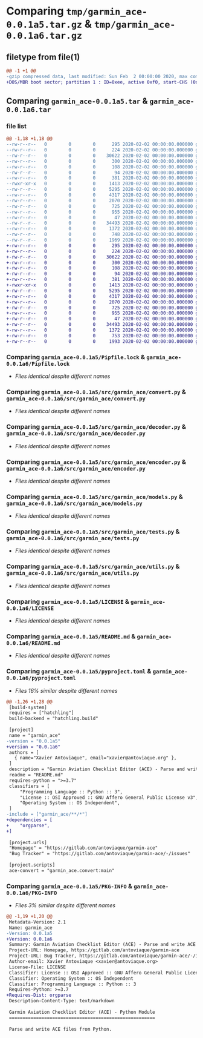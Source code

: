 # Comparing `tmp/garmin_ace-0.0.1a5.tar.gz` & `tmp/garmin_ace-0.0.1a6.tar.gz`

## filetype from file(1)

```diff
@@ -1 +1 @@
-gzip compressed data, last modified: Sun Feb  2 00:00:00 2020, max compression
+DOS/MBR boot sector; partition 1 : ID=0xee, active 0xf0, start-CHS (0x1b5,183,58), end-CHS (0xf9,254,57), startsector 531624835, 4237903599 sectors; partition 3 : ID=0xca, active 0xf0, start-CHS (0x352,3,42), end-CHS (0x3f5,179,46), startsector 265264560, 3469524191 sectors
```

## Comparing `garmin_ace-0.0.1a5.tar` & `garmin_ace-0.0.1a6.tar`

### file list

```diff
@@ -1,18 +1,18 @@
--rw-r--r--   0        0        0      295 2020-02-02 00:00:00.000000 garmin_ace-0.0.1a5/Makefile
--rw-r--r--   0        0        0      224 2020-02-02 00:00:00.000000 garmin_ace-0.0.1a5/Pipfile
--rw-r--r--   0        0        0    30622 2020-02-02 00:00:00.000000 garmin_ace-0.0.1a5/Pipfile.lock
--rw-r--r--   0        0        0      300 2020-02-02 00:00:00.000000 garmin_ace-0.0.1a5/data/checklist.ace
--rw-r--r--   0        0        0      108 2020-02-02 00:00:00.000000 garmin_ace-0.0.1a5/data/test.org
--rw-r--r--   0        0        0       94 2020-02-02 00:00:00.000000 garmin_ace-0.0.1a5/src/garmin_ace/__init__.py
--rw-r--r--   0        0        0      381 2020-02-02 00:00:00.000000 garmin_ace-0.0.1a5/src/garmin_ace/constants.py
--rwxr-xr-x   0        0        0     1413 2020-02-02 00:00:00.000000 garmin_ace-0.0.1a5/src/garmin_ace/convert.py
--rw-r--r--   0        0        0     5295 2020-02-02 00:00:00.000000 garmin_ace-0.0.1a5/src/garmin_ace/decoder.py
--rw-r--r--   0        0        0     4317 2020-02-02 00:00:00.000000 garmin_ace-0.0.1a5/src/garmin_ace/encoder.py
--rw-r--r--   0        0        0     2070 2020-02-02 00:00:00.000000 garmin_ace-0.0.1a5/src/garmin_ace/models.py
--rw-r--r--   0        0        0      725 2020-02-02 00:00:00.000000 garmin_ace-0.0.1a5/src/garmin_ace/tests.py
--rw-r--r--   0        0        0      955 2020-02-02 00:00:00.000000 garmin_ace-0.0.1a5/src/garmin_ace/utils.py
--rw-r--r--   0        0        0       47 2020-02-02 00:00:00.000000 garmin_ace-0.0.1a5/.gitignore
--rw-r--r--   0        0        0    34493 2020-02-02 00:00:00.000000 garmin_ace-0.0.1a5/LICENSE
--rw-r--r--   0        0        0     1372 2020-02-02 00:00:00.000000 garmin_ace-0.0.1a5/README.md
--rw-r--r--   0        0        0      748 2020-02-02 00:00:00.000000 garmin_ace-0.0.1a5/pyproject.toml
--rw-r--r--   0        0        0     1969 2020-02-02 00:00:00.000000 garmin_ace-0.0.1a5/PKG-INFO
+-rw-r--r--   0        0        0      295 2020-02-02 00:00:00.000000 garmin_ace-0.0.1a6/Makefile
+-rw-r--r--   0        0        0      224 2020-02-02 00:00:00.000000 garmin_ace-0.0.1a6/Pipfile
+-rw-r--r--   0        0        0    30622 2020-02-02 00:00:00.000000 garmin_ace-0.0.1a6/Pipfile.lock
+-rw-r--r--   0        0        0      300 2020-02-02 00:00:00.000000 garmin_ace-0.0.1a6/data/checklist.ace
+-rw-r--r--   0        0        0      108 2020-02-02 00:00:00.000000 garmin_ace-0.0.1a6/data/test.org
+-rw-r--r--   0        0        0       94 2020-02-02 00:00:00.000000 garmin_ace-0.0.1a6/src/garmin_ace/__init__.py
+-rw-r--r--   0        0        0      381 2020-02-02 00:00:00.000000 garmin_ace-0.0.1a6/src/garmin_ace/constants.py
+-rwxr-xr-x   0        0        0     1413 2020-02-02 00:00:00.000000 garmin_ace-0.0.1a6/src/garmin_ace/convert.py
+-rw-r--r--   0        0        0     5295 2020-02-02 00:00:00.000000 garmin_ace-0.0.1a6/src/garmin_ace/decoder.py
+-rw-r--r--   0        0        0     4317 2020-02-02 00:00:00.000000 garmin_ace-0.0.1a6/src/garmin_ace/encoder.py
+-rw-r--r--   0        0        0     2070 2020-02-02 00:00:00.000000 garmin_ace-0.0.1a6/src/garmin_ace/models.py
+-rw-r--r--   0        0        0      725 2020-02-02 00:00:00.000000 garmin_ace-0.0.1a6/src/garmin_ace/tests.py
+-rw-r--r--   0        0        0      955 2020-02-02 00:00:00.000000 garmin_ace-0.0.1a6/src/garmin_ace/utils.py
+-rw-r--r--   0        0        0       47 2020-02-02 00:00:00.000000 garmin_ace-0.0.1a6/.gitignore
+-rw-r--r--   0        0        0    34493 2020-02-02 00:00:00.000000 garmin_ace-0.0.1a6/LICENSE
+-rw-r--r--   0        0        0     1372 2020-02-02 00:00:00.000000 garmin_ace-0.0.1a6/README.md
+-rw-r--r--   0        0        0      753 2020-02-02 00:00:00.000000 garmin_ace-0.0.1a6/pyproject.toml
+-rw-r--r--   0        0        0     1993 2020-02-02 00:00:00.000000 garmin_ace-0.0.1a6/PKG-INFO
```

### Comparing `garmin_ace-0.0.1a5/Pipfile.lock` & `garmin_ace-0.0.1a6/Pipfile.lock`

 * *Files identical despite different names*

### Comparing `garmin_ace-0.0.1a5/src/garmin_ace/convert.py` & `garmin_ace-0.0.1a6/src/garmin_ace/convert.py`

 * *Files identical despite different names*

### Comparing `garmin_ace-0.0.1a5/src/garmin_ace/decoder.py` & `garmin_ace-0.0.1a6/src/garmin_ace/decoder.py`

 * *Files identical despite different names*

### Comparing `garmin_ace-0.0.1a5/src/garmin_ace/encoder.py` & `garmin_ace-0.0.1a6/src/garmin_ace/encoder.py`

 * *Files identical despite different names*

### Comparing `garmin_ace-0.0.1a5/src/garmin_ace/models.py` & `garmin_ace-0.0.1a6/src/garmin_ace/models.py`

 * *Files identical despite different names*

### Comparing `garmin_ace-0.0.1a5/src/garmin_ace/tests.py` & `garmin_ace-0.0.1a6/src/garmin_ace/tests.py`

 * *Files identical despite different names*

### Comparing `garmin_ace-0.0.1a5/src/garmin_ace/utils.py` & `garmin_ace-0.0.1a6/src/garmin_ace/utils.py`

 * *Files identical despite different names*

### Comparing `garmin_ace-0.0.1a5/LICENSE` & `garmin_ace-0.0.1a6/LICENSE`

 * *Files identical despite different names*

### Comparing `garmin_ace-0.0.1a5/README.md` & `garmin_ace-0.0.1a6/README.md`

 * *Files identical despite different names*

### Comparing `garmin_ace-0.0.1a5/pyproject.toml` & `garmin_ace-0.0.1a6/pyproject.toml`

 * *Files 16% similar despite different names*

```diff
@@ -1,26 +1,28 @@
 [build-system]
 requires = ["hatchling"]
 build-backend = "hatchling.build"
 
 [project]
 name = "garmin_ace"
-version = "0.0.1a5"
+version = "0.0.1a6"
 authors = [
   { name="Xavier Antoviaque", email="xavier@antoviaque.org" },
 ]
 description = "Garmin Aviation Checklist Editor (ACE) - Parse and write ACE files from Python"
 readme = "README.md"
 requires-python = ">=3.7"
 classifiers = [
     "Programming Language :: Python :: 3",
     "License :: OSI Approved :: GNU Affero General Public License v3",
     "Operating System :: OS Independent",
 ]
-include = ["garmin_ace/**/*"]
+dependencies = [
+    "orgparse",
+]
 
 [project.urls]
 "Homepage" = "https://gitlab.com/antoviaque/garmin-ace"
 "Bug Tracker" = "https://gitlab.com/antoviaque/garmin-ace/-/issues"
 
 [project.scripts]
 ace-convert = "garmin_ace.convert:main"
```

### Comparing `garmin_ace-0.0.1a5/PKG-INFO` & `garmin_ace-0.0.1a6/PKG-INFO`

 * *Files 3% similar despite different names*

```diff
@@ -1,19 +1,20 @@
 Metadata-Version: 2.1
 Name: garmin_ace
-Version: 0.0.1a5
+Version: 0.0.1a6
 Summary: Garmin Aviation Checklist Editor (ACE) - Parse and write ACE files from Python
 Project-URL: Homepage, https://gitlab.com/antoviaque/garmin-ace
 Project-URL: Bug Tracker, https://gitlab.com/antoviaque/garmin-ace/-/issues
 Author-email: Xavier Antoviaque <xavier@antoviaque.org>
 License-File: LICENSE
 Classifier: License :: OSI Approved :: GNU Affero General Public License v3
 Classifier: Operating System :: OS Independent
 Classifier: Programming Language :: Python :: 3
 Requires-Python: >=3.7
+Requires-Dist: orgparse
 Description-Content-Type: text/markdown
 
 Garmin Aviation Checklist Editor (ACE) - Python Module
 ======================================================
 
 Parse and write ACE files from Python.
```

